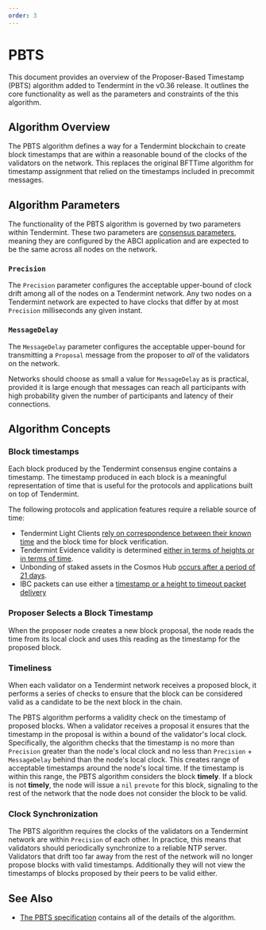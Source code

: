 ```yaml
---
order: 3
---
```


# PBTS

 This document provides an overview of the Proposer-Based Timestamp (PBTS)
 algorithm added to Tendermint in the v0.36 release. It outlines the core
 functionality as well as the parameters and constraints of the this algorithm.

## Algorithm Overview

The PBTS algorithm defines a way for a Tendermint blockchain to create block
timestamps that are within a reasonable bound of the clocks of the validators on
the network. This replaces the original BFTTime algorithm for timestamp
assignment that relied on the timestamps included in precommit messages.

## Algorithm Parameters

The functionality of the PBTS algorithm is governed by two parameters within
Tendermint. These two parameters are [consensus
parameters](https://github.com/tendermint/tendermint/blob/master/spec/abci/apps.md#L291),
meaning they are configured by the ABCI application and are expected to be the
same across all nodes on the network.

### `Precision`

The `Precision` parameter configures the acceptable upper-bound of clock drift
among all of the nodes on a Tendermint network. Any two nodes on a Tendermint
network are expected to have clocks that differ by at most `Precision`
milliseconds any given instant.

### `MessageDelay`

The `MessageDelay` parameter configures the acceptable upper-bound for
transmitting a `Proposal` message from the proposer to _all_ of the validators
on the network.

Networks should choose as small a value for `MessageDelay` as is practical,
provided it is large enough that messages can reach all participants with high
probability given the number of participants and latency of their connections.

## Algorithm Concepts

### Block timestamps

Each block produced by the Tendermint consensus engine contains a timestamp.
The timestamp produced in each block is a meaningful representation of time that is
useful for the protocols and applications built on top of Tendermint.

The following protocols and application features require a reliable source of time:

* Tendermint Light Clients [rely on correspondence between their known time](https://github.com/tendermint/tendermint/blob/master/spec/light-client/verification/README.md#definitions-1) and the block time for block verification.
* Tendermint Evidence validity is determined [either in terms of heights or in terms of time](https://github.com/tendermint/tendermint/blob/master/spec/consensus/evidence.md#verification).
* Unbonding of staked assets in the Cosmos Hub [occurs after a period of 21
 days](https://github.com/cosmos/governance/blob/master/params-change/Staking.md#unbondingtime).
* IBC packets can use either a [timestamp or a height to timeout packet
 delivery](https://docs.cosmos.network/v0.44/ibc/overview.html#acknowledgements)

### Proposer Selects a Block Timestamp

When the proposer node creates a new block proposal, the node reads the time
from its local clock and uses this reading as the timestamp for the proposed
block.

### Timeliness

When each validator on a Tendermint network receives a proposed block, it
performs a series of checks to ensure that the block can be considered valid as
a candidate to be the next block in the chain.

The PBTS algorithm performs a validity check on the timestamp of proposed
blocks. When a validator receives a proposal it ensures that the timestamp in
the proposal is within a bound of the validator's local clock. Specifically, the
algorithm checks that the timestamp is no more than `Precision` greater than the
node's local clock and no less than `Precision` + `MessageDelay` behind than the
node's local clock. This creates range of acceptable timestamps around the
node's local time. If the timestamp is within this range, the PBTS algorithm
considers the block **timely**. If a block is not **timely**, the node will
issue a `nil` `prevote` for this block, signaling to the rest of the network
that the node does not consider the block to be valid.

### Clock Synchronization

The PBTS algorithm requires the clocks of the validators on a Tendermint network
are within `Precision` of each other. In practice, this means that validators
should periodically synchronize to a reliable NTP server. Validators that drift
too far away from the rest of the network will no longer propose blocks with
valid timestamps. Additionally they will not view the timestamps of blocks
proposed by their peers to be valid either.

## See Also

* [The PBTS specification](https://github.com/tendermint/tendermint/blob/master/spec/consensus/proposer-based-timestamp/README.md)
 contains all of the details of the algorithm.

